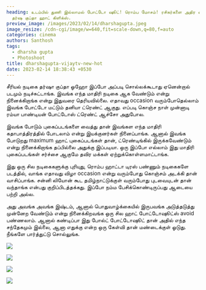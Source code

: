 ```yaml
---
heading: உடம்பில் துணி இல்லாமல் போட்டோ ஷூட்! ரொம்ப மோசம்! ரசிகர்களை அதிர வைத்த
  தர்ஷ குப்தா ஹாட் கிளிக்ஸ்.
preview_image: /images/2023/02/14/dharshagupta.jpeg
image_resize: /cdn-cgi/image/w=640,fit=scale-down,q=80,f=auto
categories: cinema
authors: Santhosh
tags:
  - dharsha gupta
  - Photoshoot
title: dharshagupta-vijaytv-new-hot
date: 2023-02-14 18:38:43 +0530
---
```

சீரியல் நடிகை தர்ஷா குப்தா ஓஹோ இப்போ அப்படி சொல்லக்கூடாது ஏனென்றால் படமும் நடிச்சுட்டாங்க. இவங்க எந்த மாதிரி நடிகை ஆக வேண்டும் என்று நினைக்கிறாங்க என்று இதுவரை தெரியவில்லை. எதாவது occasion வரும்போதெல்லாம் இவங்க போட்டோ மட்டும் தனியா ட்ரெண்ட் ஆகுது. எப்படி கொஞ்ச நாள் முன்னாடி ரம்யா பாண்டியன் போட்டோஸ் ட்ரெண்ட் ஆச்சோ அதுபோல.

இவங்க போடும் புகைப்படங்களை வைத்து  தான் இவங்கள எந்த மாதிரி கதாபாத்திரத்தில் போடலாம் என்று இயக்குனர்கள் நினைப்பாங்க. ஆனால் இவங்க போடுறது maximum ஹாட் புகைப்படங்கள் தான், ட்ரெண்டிங்கில் இருக்கவேண்டும் என்று நினைக்கிறாங்க தப்பில்லை அதுக்கு இப்படியா. ஒரு இப்போ எல்லாம் இது மாதிரி புகைப்படங்கள் சர்ச்சை ஆகுமே தவிர மக்கள் ஏற்றுக்கொள்ளமாட்டாங்க.

இது ஒரு சில நடிகைகளுக்கு புரியுது, ரொம்ப ஹாட்டா டிரஸ் பண்ணும் நடிகைகளே படத்தில், வாங்க எதாவது விழா occasion என்று வரும்போது கொஞ்சம் அடக்கி தான் வாசிப்பாங்க. சன்னி லியோன் கூட தமிழ்நாட்டுக்குள் வரும்போது புடவையுடன் தான் வந்தாங்க என்பது குறிப்பிடத்தக்கது. இப்போ நம்ம பேசிக்கொண்டிருப்பது ஆடையை பற்றி அல்ல.

அது அவங்க அவங்க இஷ்டம், ஆனால் பொதுவாழ்க்கையில் இருபவங்க அடுத்தடுத்து முன்னேற வேண்டும் என்று நினைக்கிறவங்க ஒரு சில ஹாட் போட்டோஷூட்ஸ் avoid பண்ணலாம். ஆனால் கண்டிப்பா இது போல்ட் போட்டோஷூட் தான் அதில் எந்த சந்தேகமும் இல்லை, ஆனா எதுக்கு என்ற ஒரு கேள்வி தான் மண்டைக்குள் ஓடுது. நீங்களே பார்த்துட்டு சொல்லுங்க. 

![](/images/2023/02/14/dharshagupta-vijaytv-new-hot.jpeg)

![](/images/2023/02/14/dharshagupta-vijaytv-new-hot2.jpeg)

![](/images/2023/02/14/dharshagupta-vijaytv-new-hot4.jpeg)

![](/images/2023/02/14/dharshagupta-vijaytv-new-hot6.jpeg)